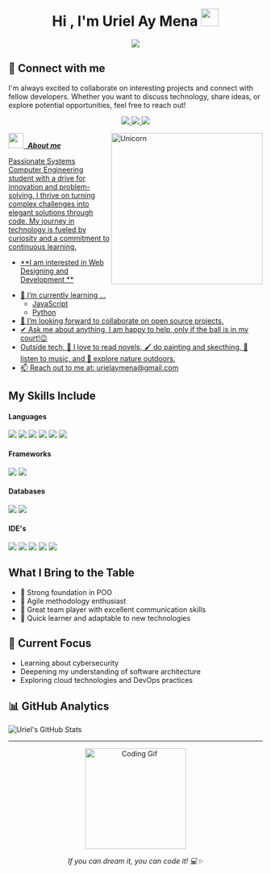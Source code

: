 <h1 align="center">Hi , I'm Uriel Ay Mena <img src="https://media.giphy.com/media/hvRJCLFzcasrR4ia7z/giphy.gif" width="35"></h1>

<p align="center">
	<a href="https://github.com/Uriel-A-M">
		<img src="https://readme-typing-svg.herokuapp.com?lines=CComputer+Systems+Engineering+Student;Enthusiastic;Always%20learning%20new%20things&center=true&width=380&height=45">
	</a>
</p>

## 🤝 Connect with me
I'm always excited to collaborate on interesting projects and connect with fellow developers. Whether you want to discuss technology, share ideas, or explore potential opportunities, feel free to reach out!

<p align="center">
    <a href="https://www.instagram.com/urielaymena/">
        <img src="https://img.shields.io/badge/Instagram-%23E4405F.svg?style=for-the-badge&logo=Instagram&logoColor=white">
    <a href="https://www.facebook.com/urielaymena">
        <img src="https://img.shields.io/badge/Facebook-%231877F2.svg?style=for-the-badge&logo=Facebook&logoColor=white">
    <a href="https://www.linkedin.com/in/jonathan-uriel-ay-mena">
        <img src="https://img.shields.io/badge/linkedin-%230077B5.svg?style=for-the-badge&logo=linkedin&logoColor=white">
</p>

<img align="right" width=300px alt="Unicorn" src="https://c.tenor.com/GN73MKBawZYAAAAi/busy-cute.gif" />

<img src="https://media.giphy.com/media/ObNTw8Uzwy6KQ/giphy.gif" width="30px">&nbsp; ***About me***

Passionate Systems Computer Engineering student with a drive for innovation and problem-solving. I thrive on turning complex challenges into elegant solutions through code. My journey in technology is fueled by curiosity and a commitment to continuous learning.
* **I am interested in Web Designing and Development **
- 🌱 I’m currently learning ...
  - JavaScript
  - Python
- 👯 I’m looking forward to collaborate on open source projects.
- ✔ Ask me about anything, I am happy to help, only if the ball is in my court!😉<br>
- Outside tech, 📖 I love to read novels, 🖌️ do painting and skecthing, 🎵 listen to music, and 🌴 explore nature outdoors.
- 📫 Reach out to me at: <a href="urielaymena@gmail.com">urielaymena@gmail.com</a>

## My Skills Include

<h4> Languages </h4>
<span> 
  <img src="https://img.shields.io/badge/HTML5-E34F26?style=for-the-badge&logo=html5&logoColor=white">
  <img src="https://img.shields.io/badge/CSS3-1572B6?style=for-the-badge&logo=css3&logoColor=white">
  <img src="https://img.shields.io/badge/JavaScript-F7DF1E?style=for-the-badge&logo=javascript&logoColor=black">
  <img src="https://img.shields.io/badge/java-%23ED8B00.svg?style=for-the-badge&logo=openjdk&logoColor=white">
  <img src="https://img.shields.io/badge/python-3670A0?style=for-the-badge&logo=python&logoColor=ffdd54">
  <img src="https://img.shields.io/badge/PHP-777BB4?style=for-the-badge&logo=php&logoColor=white">
</span>

<h4> Frameworks </h4>
<span>
  <img src="https://img.shields.io/badge/Bootstrap-563D7C?style=for-the-badge&logo=bootstrap&logoColor=white">
  <img src="https://img.shields.io/badge/.NET-5C2D91?style=for-the-badge&logo=.net&logoColor=white">
</span>

<h4> Databases </h4>
<span>
  <img src="https://img.shields.io/badge/mysql-4479A1.svg?style=for-the-badge&logo=mysql&logoColor=white">
  <img src="https://img.shields.io/badge/Microsoft%20SQL%20Server-CC2927?style=for-the-badge&logo=microsoft%20sql%20server&logoColor=white">
</span>

<h4> IDE's </h4>
<span>
<img src="https://img.shields.io/badge/android%20studio-346ac1?style=for-the-badge&logo=android%20studio&logoColor=white">
<img src="https://img.shields.io/badge/Visual%20Studio-5C2D91.svg?style=for-the-badge&logo=visual-studio&logoColor=white">
<img src="https://img.shields.io/badge/Visual_Studio_Code-0078D4?style=for-the-badge&logo=visual%20studio%20code&logoColor=white">
<img src="https://img.shields.io/badge/pycharm-143?style=for-the-badge&logo=pycharm&logoColor=black&color=black&labelColor=green">
<img src="https://img.shields.io/badge/IntelliJIDEA-000000.svg?style=for-the-badge&logo=intellij-idea&logoColor=white">


## What I Bring to the Table
- 🎯 Strong foundation in POO
- 🔄 Agile methodology enthusiast
- 🤝 Great team player with excellent communication skills
- 🚀 Quick learner and adaptable to new technologies

## 🎯 Current Focus
- Learning about cybersecurity
- Deepening my understanding of software architecture
- Exploring cloud technologies and DevOps practices

## 📊 GitHub Analytics

<img align="center" src="https://github-readme-stats.vercel.app/api?username=Uriel-A-M&show_icons=true&theme=radical" alt="Uriel's GitHub Stats" />

---
<p align="center">
    <img src="https://media.giphy.com/media/coxQHKASG60HrHtvkt/giphy.gif" alt="Coding Gif" width="200"/>
</p>

<p align="center">
    <i>If you can dream it, you can code it! 💻✨</i>
</p>
